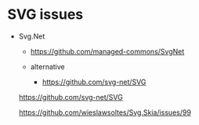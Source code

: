 # SVG issues

*   Svg.Net

    *   https://github.com/managed-commons/SvgNet

    *   alternative

        *   https://github.com/svg-net/SVG


    https://github.com/svg-net/SVG


    https://github.com/wieslawsoltes/Svg.Skia/issues/99

